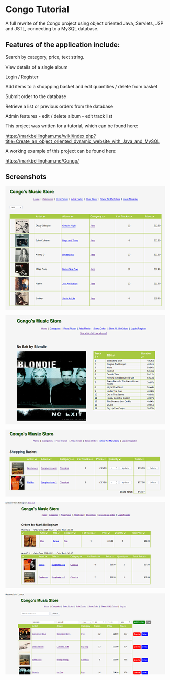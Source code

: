 # Congo Tutorial

A full rewrite of the Congo project using object oriented Java, Servlets, JSP and JSTL, connecting to a MySQL database.

## Features of the application include:
Search by category, price, text string. 

View details of a single album

Login / Register

Add items to a shoppping basket and edit quantities / delete from basket

Submit order to the database

Retrieve a list or previous orders from the database

Admin features - edit / delete album - edit track list

This project was written for a tutorial, which can be found here:

https://markbellingham.me/wiki/index.php?title=Create_an_object_oriented_dynamic_website_with_Java_and_MySQL

A working example of this project can be found here:

https://markbellingham.me/Congo/

## Screenshots

![Search by category](/Screenshots/Categories-jsp.png "Search by category")

![Single Album](/Screenshots/Album-jsp.png "Single Album")

![Shopping Basket](/Screenshots/Basket.png "Shopping Basket")

![Order History](/Screenshots/Order-history.png "Order History")

![Admin Controls](/Screenshots/Admin-controls.png "Admin Controls")
